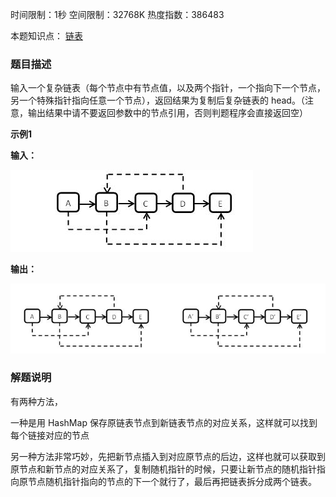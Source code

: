 时间限制：1秒 空间限制：32768K 热度指数：386483

本题知识点： [链表](https://www.nowcoder.com/questionCenter?questionTypes=000100&mutiTagIds=580)

### 题目描述

输入一个复杂链表（每个节点中有节点值，以及两个指针，一个指向下一个节点，另一个特殊指针指向任意一个节点），返回结果为复制后复杂链表的 head。（注意，输出结果中请不要返回参数中的节点引用，否则判题程序会直接返回空）

**示例1**

**输入：**

![输入](assets/20160423200119115.jpeg)

**输出：**

![输出](assets/20160423200159874.jpeg)



### 解题说明

有两种方法，

一种是用 HashMap 保存原链表节点到新链表节点的对应关系，这样就可以找到每个链接对应的节点

另一种方法非常巧妙，先把新节点插入到对应原节点的后边，这样也就可以获取到原节点和新节点的对应关系了，复制随机指针的时候，只要让新节点的随机指针指向原节点随机指针指向的节点的下一个就行了，最后再把链表拆分成两个链表。